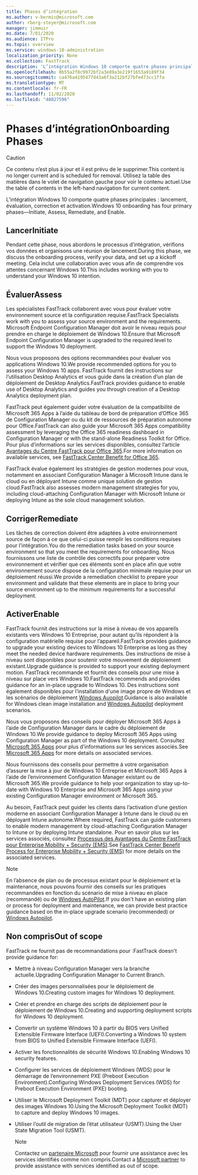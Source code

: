 ```yaml
---
title: Phases d’intégration
ms.author: v-bermic@microsoft.com
author: rberg-steyer@microsoft.com
manager: jimmuir
ms.date: 7/01/2020
ms.audience: ITPro
ms.topic: overview
ms.service: windows-10-administration
localization_priority: None
ms.collection: FastTrack
description: 'L’intégration Windows 10 comporte quatre phases principales : lancement, évaluation, correction et activation.'
ms.openlocfilehash: 0b55a2f8c9972bf2a3e89a3e219f1653a9189f34
ms.sourcegitcommit: ca476a4195477d43a6f3a212bf27bfe473cc1ffa
ms.translationtype: MT
ms.contentlocale: fr-FR
ms.lasthandoff: 11/02/2020
ms.locfileid: "48827596"
---
```

# <a name="onboarding-phases"></a><span data-ttu-id="2eec5-103">Phases d’intégration</span><span class="sxs-lookup"><span data-stu-id="2eec5-103">Onboarding Phases</span></span>

> [!CAUTION]
> <span data-ttu-id="2eec5-104">Ce contenu n’est plus à jour et il est prévu de le supprimer.</span><span class="sxs-lookup"><span data-stu-id="2eec5-104">This content is no longer current and is scheduled for removal.</span></span> <span data-ttu-id="2eec5-105">Utilisez la table des matières dans le volet de navigation gauche pour voir le contenu actuel.</span><span class="sxs-lookup"><span data-stu-id="2eec5-105">Use the table of contents in the left-hand navigation for current content.</span></span>

<span data-ttu-id="2eec5-106">L’intégration Windows 10 comporte quatre phases principales : lancement, évaluation, correction et activation.</span><span class="sxs-lookup"><span data-stu-id="2eec5-106">Windows 10 onboarding has four primary phases—Initiate, Assess, Remediate, and Enable.</span></span>

## <a name="initiate"></a><span data-ttu-id="2eec5-107">Lancer</span><span class="sxs-lookup"><span data-stu-id="2eec5-107">Initiate</span></span>

<span data-ttu-id="2eec5-108">Pendant cette phase, nous abordons le processus d’intégration, vérifions vos données et organisons une réunion de lancement.</span><span class="sxs-lookup"><span data-stu-id="2eec5-108">During this phase, we discuss the onboarding process, verify your data, and set up a kickoff meeting.</span></span> <span data-ttu-id="2eec5-109">Cela inclut une collaboration avec vous afin de comprendre vos attentes concernant Windows 10.</span><span class="sxs-lookup"><span data-stu-id="2eec5-109">This includes working with you to understand your Windows 10 intention.</span></span>

## <a name="assess"></a><span data-ttu-id="2eec5-110">Évaluer</span><span class="sxs-lookup"><span data-stu-id="2eec5-110">Assess</span></span>

<span data-ttu-id="2eec5-111">Les spécialistes FastTrack collaborent avec vous pour évaluer votre environnement source et la configuration requise.</span><span class="sxs-lookup"><span data-stu-id="2eec5-111">FastTrack Specialists work with you to assess your source environment and the requirements.</span></span> <span data-ttu-id="2eec5-112">Microsoft Endpoint Configuration Manager doit avoir le niveau requis pour prendre en charge le déploiement de Windows 10.</span><span class="sxs-lookup"><span data-stu-id="2eec5-112">Ensure that Microsoft Endpoint Configuration Manager is upgraded to the required level to support the Windows 10 deployment.</span></span> 

<span data-ttu-id="2eec5-113">Nous vous proposons des options recommandées pour évaluer vos applications Windows 10.</span><span class="sxs-lookup"><span data-stu-id="2eec5-113">We provide recommended options for you to assess your Windows 10 apps.</span></span> <span data-ttu-id="2eec5-114">FastTrack fournit des instructions sur l’utilisation Desktop Analytics et vous guide dans la création d’un plan de déploiement de Desktop Analytics.</span><span class="sxs-lookup"><span data-stu-id="2eec5-114">FastTrack provides guidance to enable use of Desktop Analytics and guides you through creation of a Desktop Analytics deployment plan.</span></span>

<span data-ttu-id="2eec5-115">FastTrack peut également guider votre évaluation de la compatibilité de Microsoft 365 Apps à l’aide du tableau de bord de préparation d’Office 365 de Configuration Manager ou du kit de ressources de préparation autonome pour Office.</span><span class="sxs-lookup"><span data-stu-id="2eec5-115">FastTrack can also guide your Microsoft 365 Apps compatibility assessment by leveraging the Office 365 readiness dashboard in Configuration Manager or with the stand-alone Readiness Toolkit for Office.</span></span> <span data-ttu-id="2eec5-116">Pour plus d’informations sur les services disponibles, consultez l’article [Avantages du Centre FastTrack pour Office 365](O365-fasttrack-benefit-for-office-365.md).</span><span class="sxs-lookup"><span data-stu-id="2eec5-116">For more information on available services, see [FastTrack Center Benefit for Office 365](O365-fasttrack-benefit-for-office-365.md).</span></span> 

<span data-ttu-id="2eec5-117">FastTrack évalue également les stratégies de gestion modernes pour vous, notamment en associant Configuration Manager à Microsoft Intune dans le cloud ou en déployant Intune comme unique solution de gestion cloud.</span><span class="sxs-lookup"><span data-stu-id="2eec5-117">FastTrack also assesses modern management strategies for you, including cloud-attaching Configuration Manager with Microsoft Intune or deploying Intune as the sole cloud management solution.</span></span>

## <a name="remediate"></a><span data-ttu-id="2eec5-118">Corriger</span><span class="sxs-lookup"><span data-stu-id="2eec5-118">Remediate</span></span>

<span data-ttu-id="2eec5-119">Les tâches de correction doivent être adaptées à votre environnement source de façon à ce que celui-ci puisse remplir les conditions requises pour l’intégration.</span><span class="sxs-lookup"><span data-stu-id="2eec5-119">You do the remediation tasks based on your source environment so that you meet the requirements for onboarding.</span></span> <span data-ttu-id="2eec5-120">Nous fournissons une liste de contrôle des correctifs pour préparer votre environnement et vérifier que ces éléments sont en place afin que votre environnement source dispose de la configuration minimale requise pour un déploiement réussi.</span><span class="sxs-lookup"><span data-stu-id="2eec5-120">We provide a remediation checklist to prepare your environment and validate that these elements are in place to bring your source environment up to the minimum requirements for a successful deployment.</span></span> 

## <a name="enable"></a><span data-ttu-id="2eec5-121">Activer</span><span class="sxs-lookup"><span data-stu-id="2eec5-121">Enable</span></span>

<span data-ttu-id="2eec5-122">FastTrack fournit des instructions sur la mise à niveau de vos appareils existants vers Windows 10 Entreprise, pour autant qu’ils répondent à la configuration matérielle requise pour l’appareil.</span><span class="sxs-lookup"><span data-stu-id="2eec5-122">FastTrack provides guidance to upgrade your existing devices to Windows 10 Enterprise as long as they meet the needed device hardware requirements.</span></span> <span data-ttu-id="2eec5-123">Des instructions de mise à niveau sont disponibles pour soutenir votre mouvement de déploiement existant.</span><span class="sxs-lookup"><span data-stu-id="2eec5-123">Upgrade guidance is provided to support your existing deployment motion.</span></span> <span data-ttu-id="2eec5-124">FastTrack recommande et fournit des conseils pour une mise à niveau sur place vers Windows 10.</span><span class="sxs-lookup"><span data-stu-id="2eec5-124">FastTrack recommends and provides guidance for an in-place upgrade to Windows 10.</span></span> <span data-ttu-id="2eec5-125">Des instructions sont également disponibles pour l’installation d'une image propre de Windows et les scénarios de déploiement [Windows Auopilot](EMS-onboarding-phases.md#windows-autopilot).</span><span class="sxs-lookup"><span data-stu-id="2eec5-125">Guidance is also available for Windows clean image installation and [Windows Autopilot](EMS-onboarding-phases.md#windows-autopilot) deployment scenarios.</span></span> 

<span data-ttu-id="2eec5-126">Nous vous proposons des conseils pour déployer Microsoft 365 Apps à l’aide de Configuration Manager dans le cadre du déploiement de Windows 10.</span><span class="sxs-lookup"><span data-stu-id="2eec5-126">We provide guidance to deploy Microsoft 365 Apps using Configuration Manager as part of the Windows 10 deployment.</span></span> <span data-ttu-id="2eec5-127">Consultez [Microsoft 365 Apps](O365-onboarding-and-migration.md#microsoft-365-apps) pour plus d’informations sur les services associés.</span><span class="sxs-lookup"><span data-stu-id="2eec5-127">See [Microsoft 365 Apps](O365-onboarding-and-migration.md#microsoft-365-apps) for more details on associated services.</span></span>

<span data-ttu-id="2eec5-128">Nous fournissons des conseils pour permettre à votre organisation d’assurer la mise à jour de Windows 10 Entreprise et Microsoft 365 Apps à l’aide de l’environnement Configuration Manager existant ou de Microsoft 365.</span><span class="sxs-lookup"><span data-stu-id="2eec5-128">We provide guidance to help your organization to stay up-to-date with Windows 10 Enterprise and Microsoft 365 Apps using your existing Configuration Manager environment or Microsoft 365.</span></span>

<span data-ttu-id="2eec5-129">Au besoin, FastTrack peut guider les clients dans l’activation d’une gestion moderne en associant Configuration Manager à Intune dans le cloud ou en déployant Intune autonome.</span><span class="sxs-lookup"><span data-stu-id="2eec5-129">Where required, FastTrack can guide customers to enable modern management by cloud-attaching Configuration Manager to Intune or by deploying Intune standalone.</span></span> <span data-ttu-id="2eec5-130">Pour en savoir plus sur les services associés, consultez [Processus des Avantages du Centre FastTrack pour Enterprise Mobility + Security (EMS)](EMS-fasttrack-process.md).</span><span class="sxs-lookup"><span data-stu-id="2eec5-130">See [FastTrack Center Benefit Process for Enterprise Mobility + Security (EMS)](EMS-fasttrack-process.md) for more details on the associated services.</span></span>

> [!NOTE]
> <span data-ttu-id="2eec5-131">En l’absence de plan ou de processus existant pour le déploiement et la maintenance, nous pouvons fournir des conseils sur les pratiques recommandées en fonction du scénario de mise à niveau en place (recommandé) ou de [Windows AutoPilot](EMS-onboarding-phases.md#windows-autopilot).</span><span class="sxs-lookup"><span data-stu-id="2eec5-131">If you don't have an existing plan or process for deployment and maintenance, we can provide best practice guidance based on the in-place upgrade scenario (recommended) or [Windows Autopilot](EMS-onboarding-phases.md#windows-autopilot).</span></span>

## <a name="out-of-scope"></a><span data-ttu-id="2eec5-132">Non compris</span><span class="sxs-lookup"><span data-stu-id="2eec5-132">Out of scope</span></span>

<span data-ttu-id="2eec5-133">FastTrack ne fournit pas de recommandations pour :</span><span class="sxs-lookup"><span data-stu-id="2eec5-133">FastTrack doesn't provide guidance for:</span></span>

- <span data-ttu-id="2eec5-134">Mettre à niveau Configuration Manager vers la branche actuelle.</span><span class="sxs-lookup"><span data-stu-id="2eec5-134">Upgrading Configuration Manager to Current Branch.</span></span>
- <span data-ttu-id="2eec5-135">Créer des images personnalisées pour le déploiement de Windows 10.</span><span class="sxs-lookup"><span data-stu-id="2eec5-135">Creating custom images for Windows 10 deployment.</span></span>
- <span data-ttu-id="2eec5-136">Créer et prendre en charge des scripts de déploiement pour le déploiement de Windows 10.</span><span class="sxs-lookup"><span data-stu-id="2eec5-136">Creating and supporting deployment scripts for Windows 10 deployment.</span></span>
- <span data-ttu-id="2eec5-137">Convertir un système Windows 10 à partir du BIOS vers Unified Extensible Firmware Interface (UEFI).</span><span class="sxs-lookup"><span data-stu-id="2eec5-137">Converting a Windows 10 system from BIOS to Unified Extensible Firmware Interface (UEFI).</span></span>
- <span data-ttu-id="2eec5-138">Activer les fonctionnalités de sécurité Windows 10.</span><span class="sxs-lookup"><span data-stu-id="2eec5-138">Enabling Windows 10 security features.</span></span> 
- <span data-ttu-id="2eec5-139">Configurer les services de déploiement Windows (WDS) pour le démarrage de l’environnement PXE (Preboot Execution Environment).</span><span class="sxs-lookup"><span data-stu-id="2eec5-139">Configuring Windows Deployment Services (WDS) for Preboot Execution Environment (PXE) booting.</span></span>
- <span data-ttu-id="2eec5-140">Utiliser le Microsoft Deployment Toolkit (MDT) pour capturer et déployer des images Windows 10.</span><span class="sxs-lookup"><span data-stu-id="2eec5-140">Using the Microsoft Deployment Toolkit (MDT) to capture and deploy Windows 10 images.</span></span>
- <span data-ttu-id="2eec5-141">Utiliser l’outil de migration de l’état utilisateur (USMT).</span><span class="sxs-lookup"><span data-stu-id="2eec5-141">Using the User State Migration Tool (USMT).</span></span>

  > [!NOTE]
  > <span data-ttu-id="2eec5-142">Contactez un [partenaire Microsoft](https://go.microsoft.com/fwlink/?linkid=2080150) pour fournir une assistance avec les services identifiés comme non compris.</span><span class="sxs-lookup"><span data-stu-id="2eec5-142">Contact a [Microsoft partner](https://go.microsoft.com/fwlink/?linkid=2080150) to provide assistance with services identified as out of scope.</span></span>

 